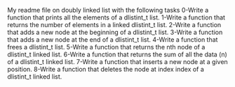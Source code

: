 My readme file on doubly linked list with the following tasks
0-Write a function that prints all the elements of a dlistint_t list.
1-Write a function that returns the number of elements in a linked dlistint_t list.
2-Write a function that adds a new node at the beginning of a dlistint_t list.
3-Write a function that adds a new node at the end of a dlistint_t list.
4-Write a function that frees a dlistint_t list.
5-Write a function that returns the nth node of a dlistint_t linked list.
6-Write a function that returns the sum of all the data (n) of a dlistint_t linked list.
7-Write a function that inserts a new node at a given position.
8-Write a function that deletes the node at index index of a dlistint_t linked list.


